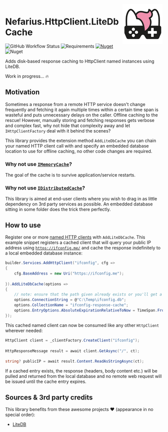 <img src="assets/NSS-128x128.png" align="right" />

# Nefarius.HttpClient.LiteDbCache

![GitHub Workflow Status](https://img.shields.io/github/actions/workflow/status/nefarius/Nefarius.HttpClient.LiteDbCache/build.yml) ![Requirements](https://img.shields.io/badge/Requires-.NET%20%3E%3D6.0-blue.svg) [![Nuget](https://img.shields.io/nuget/v/Nefarius.HttpClient.LiteDbCache)](https://www.nuget.org/packages/Nefarius.HttpClient.LiteDbCache/) ![Nuget](https://img.shields.io/nuget/dt/Nefarius.HttpClient.LiteDbCache)

Adds disk-based response caching to HttpClient named instances using LiteDB.

Work in progress... 🔥

## Motivation

Sometimes a response from a remote HTTP service doesn't change frequently and fetching it again multiple times within a
certain time span is wasteful and puts unnecessary delays on the caller. Offline caching to the rescue! However,
manually storing and fetching responses gets verbose and complex fast, why not hide that complexity away and
let `IHttpClientFactory` deal with it behind the scenes?

This library provides the extension method `AddLiteDbCache` you can chain your named HTTP client call with and specify
an embedded database location to use for offline caching, no other code changes are required.

### Why not use [`IMemoryCache`](https://learn.microsoft.com/en-us/aspnet/core/performance/caching/memory)?

The goal of the cache is to survive application/service restarts.

### Why not use [`IDistributedCache`](https://learn.microsoft.com/en-us/aspnet/core/performance/caching/distributed)?

This library is aimed at end-user clients where you wish to drag in as little dependency on 3rd party services as
possible. An embedded database sitting in some folder does the trick there perfectly.

## How to use

Register one or
more [named HTTP clients](https://learn.microsoft.com/en-us/aspnet/core/fundamentals/http-requests#named-clients)
with `AddLiteDbCache`. This example snippet registers a cached client that will query your public IP address
using [`https://ifconfig.me/`](https://ifconfig.me/) and cache the response indefinitely to a local embedded database
instance:

```csharp
builder.Services.AddHttpClient("ifconfig", cfg =>
{
    cfg.BaseAddress = new Uri("https://ifconfig.me");
    
}).AddLiteDbCache(options =>
{
    // note: ensure that the path given already exists or you'll get a runtime exception
    options.ConnectionString = @"C:\Temp\ifconfig.db";
    options.CollectionName = "ifconfig-response-cache";
    options.EntryOptions.AbsoluteExpirationRelativeToNow = TimeSpan.FromMinutes(10);
});
```

This cached named client can now be consumed like any other `HttpClient` wherever needed:

```csharp
HttpClient client = _clientFactory.CreateClient("ifconfig");

HttpResponseMessage result = await client.GetAsync("/", ct);

string? publicIP = await result.Content.ReadAsStringAsync(ct);
```

If a cached entry exists, the response (headers, body content etc.) will be pulled and returned from the local database
and no remote web request will be issued until the cache entry expires.

## Sources & 3rd party credits

This library benefits from these awesome projects ❤ (appearance in no special order):

- [LiteDB](https://github.com/mbdavid/LiteDB)
